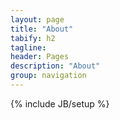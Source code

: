 ```yaml
---
layout: page
title: "About"
tabify: h2
tagline: 
header: Pages
description: "About"
group: navigation
---
```

{% include JB/setup %}